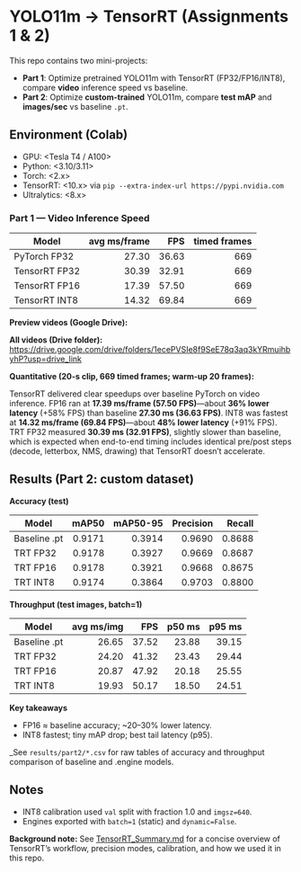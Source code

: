 # YOLO11m → TensorRT (Assignments 1 & 2)

This repo contains two mini-projects:
- **Part 1**: Optimize pretrained YOLO11m with TensorRT (FP32/FP16/INT8), compare **video** inference speed vs baseline.
- **Part 2**: Optimize **custom-trained** YOLO11m, compare **test mAP** and **images/sec** vs baseline `.pt`.

## Environment (Colab)
- GPU: <Tesla T4 / A100>  
- Python: <3.10/3.11>  
- Torch: <2.x>  
- TensorRT: <10.x> via `pip --extra-index-url https://pypi.nvidia.com`  
- Ultralytics: <8.x>

### Part 1 — Video Inference Speed

| Model           | avg ms/frame | FPS  | timed frames |
|-----------------|--------------:|-----:|-------------:|
| PyTorch FP32    | 27.30         | 36.63 | 669         |
| TensorRT FP32   | 30.39         | 32.91 | 669         |
| TensorRT FP16   | 17.39         | 57.50 | 669         |
| TensorRT INT8   | 14.32         | 69.84 | 669         |

**Preview videos (Google Drive):**

**All videos (Drive folder):** <https://drive.google.com/drive/folders/1ecePVSIe8f9SeE78q3aq3kYRmuihbyhP?usp=drive_link> 

**Quantitative (20-s clip, 669 timed frames; warm-up 20 frames):**  

TensorRT delivered clear speedups over baseline PyTorch on video inference. FP16 ran at **17.39 ms/frame (57.50 FPS)**—about **36% lower latency** (+58% FPS) than baseline **27.30 ms (36.63 FPS)**. INT8 was fastest at **14.32 ms/frame (69.84 FPS)**—about **48% lower latency** (+91% FPS). TRT FP32 measured **30.39 ms (32.91 FPS)**, slightly slower than baseline, which is expected when end-to-end timing includes identical pre/post steps (decode, letterbox, NMS, drawing) that TensorRT doesn’t accelerate.


## Results (Part 2: custom dataset)
**Accuracy (test)**

| Model        | mAP50 | mAP50-95 | Precision | Recall |
|--------------|------:|---------:|----------:|-------:|
| Baseline .pt | 0.9171  | 0.3914     | 0.9690      | 0.8688   |
| TRT FP32     | 0.9178  | 0.3927     | 0.9669      | 0.8687   |
| TRT FP16     | 0.9178  | 0.3921     | 0.9668      | 0.8675   |
| TRT INT8     | 0.9174  | 0.3864     | 0.9703      | 0.8800   |

**Throughput (test images, batch=1)**

| Model        | avg ms/img | FPS | p50 ms | p95 ms |
|--------------|-----------:|----:|-------:|-------:|
| Baseline .pt | 26.65       | 37.52| 23.88   | 39.15   |
| TRT FP32     | 24.20       | 41.32| 23.43   | 29.44   |
| TRT FP16     | 20.87       | 47.92| 20.18   | 25.55   |
| TRT INT8     | 19.93       | 50.17| 18.50   | 24.51   |

**Key takeaways**
- FP16 ≈ baseline accuracy; ~20–30% lower latency.
- INT8 fastest; tiny mAP drop; best tail latency (p95).

_See `results/part2/*.csv` for raw tables of accuracy and throughput comparison of baseline and .engine models.

## Notes
- INT8 calibration used `val` split with fraction 1.0 and `imgsz=640`.
- Engines exported with `batch=1` (static) and `dynamic=False`.  


**Background note:** See [TensorRT_Summary.md](TensorRT_Summary.md) for a concise overview of TensorRT’s workflow, precision modes, calibration, and how we used it in this repo.
